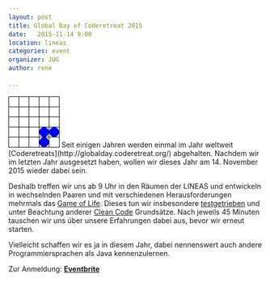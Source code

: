 ```yaml
---
layout: post
title: Global Day of Coderetreat 2015
date:   2015-11-14 9:00
location: lineas
categories: event
organizer: JUG
author: rene
 
---
```

<img src="/assets/articles/2015/glider.gif" class="speaker" />
Seit einigen Jahren werden einmal im Jahr weltweit [Coderetreats](http://globalday.coderetreat.org/) 
abgehalten.
Nachdem wir im letzten Jahr ausgesetzt haben, wollen wir dieses Jahr am 14. November 2015 wieder 
dabei sein.

Deshalb treffen wir uns ab 9 Uhr in den Räumen der LINEAS und entwickeln in wechselnden Paaren und
mit verschiedenen Herausforderungen mehrmals das 
[Game of Life](https://de.wikipedia.org/wiki/Conways_Spiel_des_Lebens).
Dieses tun wir insbesondere 
[testgetrieben](https://de.wikipedia.org/wiki/Testgetriebene_Entwicklung)
und unter Beachtung anderer [Clean Code](https://de.wikipedia.org/wiki/Clean_Code) Grundsätze. Nach
jeweils 45 Minuten tauschen wir uns über unsere Erfahrungen dabei aus, bevor wir erneut starten.

Vielleicht schaffen wir es ja in diesem Jahr, dabei nennenswert auch andere Programmiersprachen 
als Java kennenzulernen.


Zur Anmeldung:
**[Eventbrite](https://www.eventbrite.de/e/global-day-of-coderetreat-2015-braunschweig-tickets-19166287883)**
